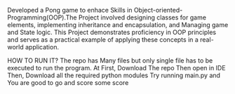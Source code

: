 Developed a Pong game to enhace Skills in Object-oriented-Programming(OOP).The Project involved designing classes for game elements, implementing inheritance and encapsulation, and Managing game and State logic.
This Project demonstrates proficiency in OOP principles and serves as a practical example of applying these concepts in a real-world application.

HOW TO RUN IT?
The repo has Many files but only single file has to be executed to run the program.
At First, Download The repo Then open in IDE
Then, Download all the required python modules
Try running main.py and You are good to go and score some score

